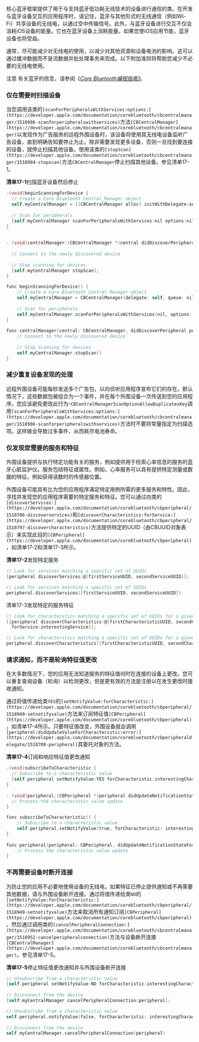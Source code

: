 核心蓝牙框架提供了用于与支持蓝牙低功耗无线技术的设备进行通信的类。在开发与蓝牙设备交互的应用程序时，请记住，蓝牙与其他形式的无线通信（例如Wi-Fi）共享设备的无线电，以通过空中传输信号。此外，与蓝牙设备进行交互不仅会消耗iOS设备的能量。它也在蓝牙设备上消耗能量。如果您使iOS应用节能，蓝牙设备也将受益。

通常，尽可能减少对无线电的使用，以减少对其他资源和设备电池的影响。这可以通过缓冲数据而不是流数据并批处理事务来完成。以下附加准则将帮助您减少不必要的无线电使用。

注意
有关蓝牙的信息，请参阅《*[Core Bluetooth编程指南》](https://developer.apple.com/library/archive/documentation/NetworkingInternetWeb/Conceptual/CoreBluetooth_concepts/AboutCoreBluetooth/Introduction.html#//apple_ref/doc/uid/TP40013257)*。

### 仅在需要时扫描设备

当您调用该类的`[scanForPeripheralsWithServices:options:](https://developer.apple.com/documentation/corebluetooth/cbcentralmanager/1518986-scanforperipheralswithservices)`方法`[CBCentralManager](https://developer.apple.com/documentation/corebluetooth/cbcentralmanager)`以发现作为广告服务的远程外围设备时，该设备将使用其无线电设备监听广告设备，直到明确告知要停止为止。除非需要发现更多设备，否则一旦找到要连接的设备，就停止扫描其他设备。使用该类的`[stopScan](https://developer.apple.com/documentation/corebluetooth/cbcentralmanager/1518984-stopscan)`方法`CBCentralManager`停止扫描其他设备。参见清单17-1。

**清单17-1**扫描蓝牙设备然后停止

```objectivec
-(void)beginScanningForDevice {
  // Create a Core Bluetooth Central Manager object
  self.myCentralManager = [[CBCentralManager alloc] initWithDelegate:self queue:nil options:nil];
 
  // Scan for peripherals
  [self.myCentralManager scanForPeripheralsWithServices:nil options:nil];
}
 
 
- (void)centralManager:(CBCentralManager *)central didDiscoverPeripheral:(CBPeripheral *)peripheral advertisementData:(NSDictionary *)advertisementData RSSI:(NSNumber *)RSSI {
 
  // Connect to the newly discovered device
 
  // Stop scanning for devices
  [self.myCentralManager stopScan];
}

func beginScanningForDevice() {
    // Create a Core Bluetooth Central Manager object
    self.myCentralManager = CBCentralManager(delegate: self, queue: nil, options: nil)
    
    // Scan for peripherals
    self.myCentralManager.scanForPeripheralsWithServices(nil, options: nil)
}
 
func centralManager(central: CBCentralManager, didDiscoverPeripheral peripheral: CBPeripheral, advertisementData: [NSObject: AnyObject]!, RSSI: NSNumber!) {
    // Connect to the newly discovered device
    
    // Stop scanning for devices
    self.myCentralManager.stopScan()
}
```

### 减少重复设备发现的处理

远程外围设备可能每秒发送多个广告包，以向侦听应用程序宣布它们的存在。默认情况下，这些数据包被组合为一个事件，并在每个外围设备一次传送到您的应用程序。您应该避免更改此行为-`CBCentralManagerScanOptionAllowDuplicatesKey`调用`[scanForPeripheralsWithServices:options:](https://developer.apple.com/documentation/corebluetooth/cbcentralmanager/1518986-scanforperipheralswithservices)`方法时不要将常量指定为扫描选项。这样做会导致过多事件，从而耗尽电池寿命。

### 仅发现您需要的服务和特征

外围设备提供与执行特定功能有关的服务，例如提供用于检索心率信息的服务的蓝牙心脏监护仪。服务包括特征或属性。例如，心率服务可以具有提供特定测量或数据的特征，例如获得读数时的传感器位置。

外围设备可能具有比为您的应用程序满足特定用例所需的更多服务和特性。因此，寻找并发现您的应用程序需要的特定服务和特征。您可以通过向类的`[discoverServices:](https://developer.apple.com/documentation/corebluetooth/cbperipheral/1518706-discoverservices)`和`[discoverCharacteristics:forService:](https://developer.apple.com/documentation/corebluetooth/cbperipheral/1518797-discovercharacteristics)`方法提供特定的UUID（由CBUUID对象表示）来实现此目的`[CBPeripheral](https://developer.apple.com/documentation/corebluetooth/cbperipheral)`，如清单17-2和清单17-3所示。

**清单17-2**发现特定服务

```objectivec
// Look for services matching a specific set of UUIDs
[peripheral discoverServices:@[firstServiceUUID, secondServiceUUID]];

// Look for services matching a specific set of UUIDs
peripheral.discoverServices([firstServiceUUID, secondServiceUUID])
```

清单17-3发现特定的服务特征

```objectivec
// Look for characterstics matching a specific set of UUIDs for a given service
[[peripheral discoverCharacteristics:@[firstCharacteristicUUID, secondCharacteristicUUID]
  forService:interestingService]];

// Look for characterstics matching a specific set of UUIDs for a given service
peripheral.discoverCharacteristics([firstCharacteristicUUID, secondCharacteristicUUID], forService: interestingService)
```

### 请求通知，而不是轮询特征值更改

在大多数情况下，您的应用无法知道服务的特征值何时在连接的设备上更改。您可以重复查询设备（轮询）以检测更改，但是更有效的方法是注册以在发生更改时接收通知。

通过将值传递给类`YES`的`[setNotifyValue:forCharacteristic:](https://developer.apple.com/documentation/corebluetooth/cbperipheral/1518949-setnotifyvalue)`方法来订阅特征值`[CBPeripheral](https://developer.apple.com/documentation/corebluetooth/cbperipheral)`，如清单17-4所示。只要特征值改变，外围设备就会调用`[peripheral:didUpdateValueForCharacteristic:error:](https://developer.apple.com/documentation/corebluetooth/cbperipheraldelegate/1518708-peripheral)`其委托对象的方法。

**清单17-4**订阅和响应特征值更改通知

```objectivec
-(void)subscribeToCharacteristic {
  // Subscribe to a characteristic value
  [self.peripheral setNotifyValue:YES forCharacteristic:interestingCharacteristic];
}
 
- (void)peripheral:(CBPeripheral *)peripheral didUpdateNotificationStateForCharacteristic:(CBCharacteristic *)characteristic error:(NSError *)error {
  // Process the characteristic value update
}

func subscribeToCharacteristic() {
    // Subscribe to a characteristic value
    self.peripheral.setNotifyValue(true, forCharacteristic: interestingCharacteristic)
}
 
func peripheral(peripheral: CBPeripheral, didUpdateNotificationStateForCharacteristic characteristic: CBCharacteristic, error: NSError! {
    // Process the characteristic value update
}
```

### 不再需要设备时断开连接

为防止您的应用不必要地使用设备的无线电，如果特征已停止提供通知或不再需要其他数据，请与外围设备断开连接。通过将值传递给类`NO`的`[setNotifyValue:forCharacteristic:](https://developer.apple.com/documentation/corebluetooth/cbperipheral/1518949-setnotifyvalue)`方法来取消所有通知订阅`[CBPeripheral](https://developer.apple.com/documentation/corebluetooth/cbperipheral)`。然后通过调用类的`[cancelPeripheralConnection:](https://developer.apple.com/documentation/corebluetooth/cbcentralmanager/1518952-cancelperipheralconnection)`方法与设备断开连接`[CBCentralManager](https://developer.apple.com/documentation/corebluetooth/cbcentralmanager)`。参见清单17-5。

**清单17-5**停止特征值更改通知并与外围设备断开连接

```objectivec
// Unsubscribe from a characteristic value
[self.peripheral setNotifyValue:NO forCharacteristic:interestingCharacteristic];
 
// Disconnect from the device
[self.myCentralManager cancelPeripheralConnection:peripheral];

// Unsubscribe from a characteristic value
self.peripheral.notifyValue(false, forCharacteristic: interestingCharacteristic)
 
// Disconnect from the device
self.myCentralManager.cancelPeripheralConnection(peripheral)
```